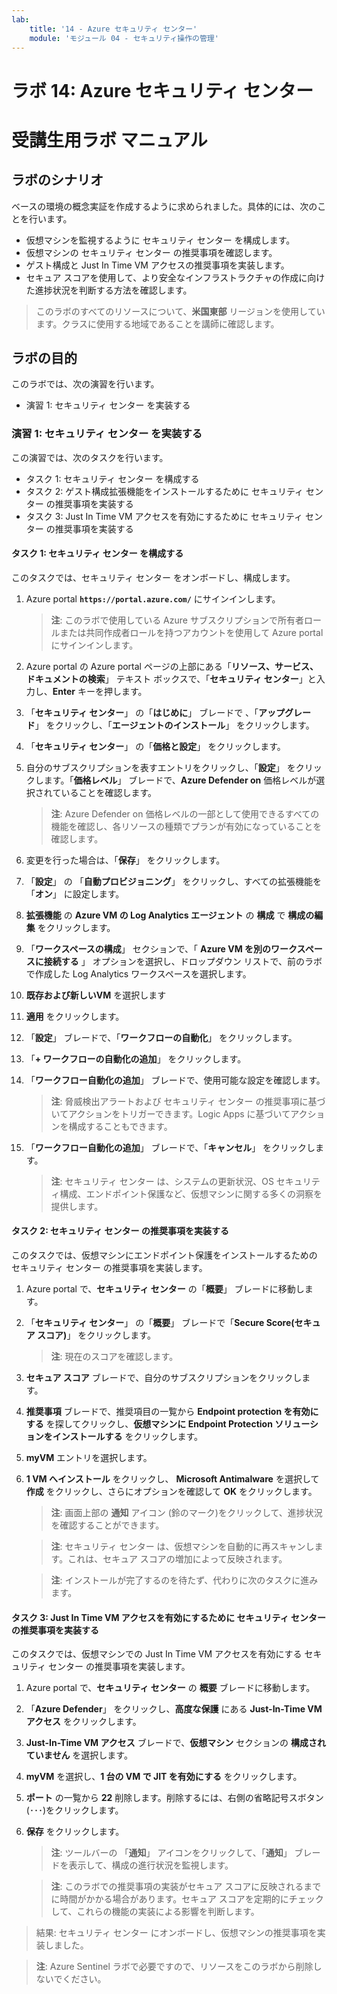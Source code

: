 ```yaml
---
lab:
    title: '14 - Azure セキュリティ センター'
    module: 'モジュール 04 - セキュリティ操作の管理'
---
```


# ラボ 14: Azure セキュリティ センター
# 受講生用ラボ マニュアル

## ラボのシナリオ

ベースの環境の概念実証を作成するように求められました。具体的には、次のことを行います。

- 仮想マシンを監視するように セキュリティ センター を構成します。
- 仮想マシンの セキュリティ センター の推奨事項を確認します。
- ゲスト構成と Just In Time VM アクセスの推奨事項を実装します。 
- セキュア スコアを使用して、より安全なインフラストラクチャの作成に向けた進捗状況を判断する方法を確認します。

> このラボのすべてのリソースについて、**米国東部** リージョンを使用しています。クラスに使用する地域であることを講師に確認します。 

## ラボの目的

このラボでは、次の演習を行います。

- 演習 1: セキュリティ センター を実装する

### 演習 1: セキュリティ センター を実装する

この演習では、次のタスクを行います。

- タスク 1: セキュリティ センター を構成する
- タスク 2: ゲスト構成拡張機能をインストールするために セキュリティ センター の推奨事項を実装する
- タスク 3: Just In Time VM アクセスを有効にするために セキュリティ センター の推奨事項を実装する

#### タスク 1: セキュリティ センター を構成する

このタスクでは、セキュリティ センター をオンボードし、構成します。

1. Azure portal **`https://portal.azure.com/`** にサインインします。

    >**注**: このラボで使用している Azure サブスクリプションで所有者ロールまたは共同作成者ロールを持つアカウントを使用して Azure portal にサインインします。

1. Azure portal の Azure portal ページの上部にある「**リソース、サービス、ドキュメントの検索**」 テキスト ボックスで、「**セキュリティ センター**」と入力し、**Enter** キーを押します。     

1. 「**セキュリティ センター**」 の「**はじめに**」 ブレードで 、「**アップグレード**」 をクリックし、「**エージェントのインストール**」 をクリックします。    
     
1. 「**セキュリティ センター**」 の「**価格と設定**」 をクリックします。  

1. 自分のサブスクリプションを表すエントリをクリックし、「**設定**」 をクリックします。「**価格レベル**」 ブレードで、**Azure Defender on** 価格レベルが選択されていることを確認します。   

    >**注**: Azure Defender on 価格レベルの一部として使用できるすべての機能を確認し、各リソースの種類でプランが有効になっていることを確認します。 

1. 変更を行った場合は、「**保存**」 をクリックします。 

1. 「**設定**」 の 「**自動プロビジョニング**」 をクリックし、すべての拡張機能を 「**オン**」  に設定します。

1. **拡張機能** の **Azure VM の Log Analytics エージェント** の **構成** で **構成の編集** をクリックします。

1. 「**ワークスペースの構成**」 セクションで、「 **Azure VM を別のワークスペースに接続する** 」 オプションを選択し、ドロップダウン リストで、前のラボで作成した Log Analytics ワークスペースを選択します。     

1. **既存および新しいVM** を選択します

1. **適用** をクリックします。

1. 「**設定**」 ブレードで、「**ワークフローの自動化**」 をクリックします。  

1. 「**+ ワークフローの自動化の追加**」 をクリックします。  

1. 「**ワークフロー自動化の追加**」 ブレードで、使用可能な設定を確認します。  

    >**注**: 脅威検出アラートおよび セキュリティ センター の推奨事項に基づいてアクションをトリガーできます。Logic Apps に基づいてアクションを構成することもできます。 

1. 「**ワークフロー自動化の追加**」 ブレードで、「**キャンセル**」 をクリックします。   

    >**注**: セキュリティ センター は、システムの更新状況、OS セキュリティ構成、エンドポイント保護など、仮想マシンに関する多くの洞察を提供します。

#### タスク 2: セキュリティ センター の推奨事項を実装する

このタスクでは、仮想マシンにエンドポイント保護をインストールするための セキュリティ センター の推奨事項を実装します。 

1. Azure portal で、**セキュリティ センター** の「**概要**」 ブレードに移動します。

1. 「**セキュリティ センター**」 の「**概要**」 ブレードで「**Secure Score(セキュア スコア)**」 をクリックします。     

    >**注**: 現在のスコアを確認します。
    
1. **セキュア スコア** ブレードで、自分のサブスクリプションをクリックします。

1. **推奨事項** ブレードで、推奨項目の一覧から **Endpoint protection を有効にする** を探してクリックし、**仮想マシンに Endpoint Protection ソリューションをインストールする** をクリックします。

1. **myVM** エントリを選択します。

1. **1 VM へインストール** をクリックし、 **Microsoft Antimalware** を選択して **作成** をクリックし、さらにオプションを確認して **OK** をクリックします。

    >**注**: 画面上部の **通知** アイコン (鈴のマーク)をクリックして、進捗状況を確認することができます。

    >**注**: セキュリティ センター は、仮想マシンを自動的に再スキャンします。これは、セキュア スコアの増加によって反映されます。
    
    >**注**: インストールが完了するのを待たず、代わりに次のタスクに進みます。 

#### タスク 3: Just In Time VM アクセスを有効にするために セキュリティ センター の推奨事項を実装する

このタスクでは、仮想マシンでの Just In Time VM アクセスを有効にする セキュリティ センター の推奨事項を実装します。 

1. Azure portal で、**セキュリティ センター** の **概要** ブレードに移動します。

1. 「**Azure Defender**」 をクリックし、**高度な保護** にある **Just-In-Time VM アクセス** をクリックします。

1. **Just-In-Time VM アクセス** ブレードで、**仮想マシン** セクションの **構成されていません** を選択します。

1. **myVM** を選択し、**1 台の VM で JIT を有効にする** をクリックします。

1. **ポート** の一覧から **22** 削除します。削除するには、右側の省略記号スボタン(･･･)をクリックします。

1. **保存** をクリックします。

    >**注**: ツールバーの 「**通知**」 アイコンをクリックして、「**通知**」 ブレードを表示して、構成の進行状況を監視します。    

    >**注**: このラボでの推奨事項の実装がセキュア スコアに反映されるまでに時間がかかる場合があります。セキュア スコアを定期的にチェックして、これらの機能の実装による影響を判断します。 

> 結果: セキュリティ センター にオンボードし、仮想マシンの推奨事項を実装しました。 

>**注**: Azure Sentinel ラボで必要ですので、リソースをこのラボから削除しないでください。
